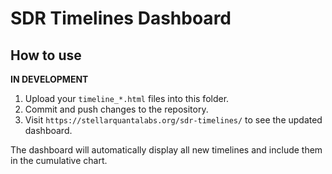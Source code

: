 # SDR Timelines Dashboard

## How to use
**IN DEVELOPMENT**

1. Upload your `timeline_*.html` files into this folder.
2. Commit and push changes to the repository.
3. Visit `https://stellarquantalabs.org/sdr-timelines/` to see the updated dashboard.

The dashboard will automatically display all new timelines and include them in the cumulative chart.
